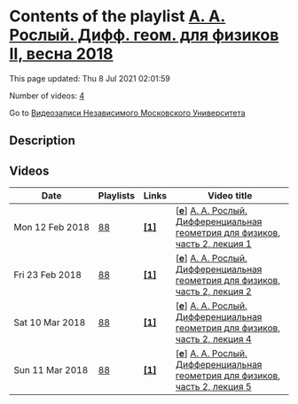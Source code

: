 # Contents of the playlist [А. А. Рослый. Дифф. геом. для физиков II, весна 2018](https://www.youtube.com/playlist?list=PLp9ABVh6_x4FSv7YQ68bYWcemElOY36fJ)

This page updated: Thu 8 Jul 2021 02:01:59

Number of videos: [4](#videos)

Go to [Видеозаписи Независимого Московского Университета](../README.md)

## Description



## Videos

|Date|Playlists|Links|Video title|
|---|---|---|---|
| Mon&nbsp;12&nbsp;Feb&nbsp;2018 | [88](../playlists/88 "А. А. Рослый. Дифф. геом. для физиков II, весна 2018") | [**[1]**](http://ium.mccme.ru/s18/s18-BFprogram-Diff-Geometry-Rosly.pdf) | [[**e**](https://studio.youtube.com/video/C8erO-i2xxY/edit "Edit")] [А. А. Рослый. Дифференциальная геометрия для физиков, часть 2, лекция 1](https://www.youtube.com/watch?v=C8erO-i2xxY&list=PLp9ABVh6_x4FSv7YQ68bYWcemElOY36fJ "Совместный с ФОПФ МФТИ спецкурс для 3 курса, рекомендовано для сдавших курс дифференциальной геометрии обязательной программы НМУ.&#013;7 февраля 2018 г. 17:30, НМУ 310 (Москва, Большой Власьевский пер., 11)&#013;http://ium.mccme.ru/s18/s18-BFprogram-Diff-Geometry-Rosly.pdf") |
| Fri&nbsp;23&nbsp;Feb&nbsp;2018 | [88](../playlists/88 "А. А. Рослый. Дифф. геом. для физиков II, весна 2018") | [**[1]**](http://ium.mccme.ru/s18/s18-BFprogram-Diff-Geometry-Rosly.pdf) | [[**e**](https://studio.youtube.com/video/xoT5T517zZQ/edit "Edit")] [А. А. Рослый. Дифференциальная геометрия для физиков, часть 2, лекция 2](https://www.youtube.com/watch?v=xoT5T517zZQ&list=PLp9ABVh6_x4FSv7YQ68bYWcemElOY36fJ "Совместный с ФОПФ МФТИ спецкурс для 3 курса, рекомендовано для сдавших курс дифференциальной геометрии обязательной программы НМУ.&#013;14 февраля 2018 г. 17:30, НМУ 310 (Москва, Большой Власьевский пер., 11)&#013;http://ium.mccme.ru/s18/s18-BFprogram-Diff-Geometry-Rosly.pdf") |
| Sat&nbsp;10&nbsp;Mar&nbsp;2018 | [88](../playlists/88 "А. А. Рослый. Дифф. геом. для физиков II, весна 2018") | [**[1]**](http://ium.mccme.ru/s18/s18-BFprogram-Diff-Geometry-Rosly.pdf) | [[**e**](https://studio.youtube.com/video/RqZD146RWRI/edit "Edit")] [А. А. Рослый. Дифференциальная геометрия для физиков, часть 2, лекция 4](https://www.youtube.com/watch?v=RqZD146RWRI&list=PLp9ABVh6_x4FSv7YQ68bYWcemElOY36fJ "Совместный с ФОПФ МФТИ спецкурс для 3 курса, рекомендовано для сдавших курс дифференциальной геометрии обязательной программы НМУ.&#013;28 февраля 2018 г. 17:30, НМУ 310 (Москва, Большой Власьевский пер., 11)&#013;http://ium.mccme.ru/s18/s18-BFprogram-Diff-Geometry-Rosly.pdf") |
| Sun&nbsp;11&nbsp;Mar&nbsp;2018 | [88](../playlists/88 "А. А. Рослый. Дифф. геом. для физиков II, весна 2018") | [**[1]**](http://ium.mccme.ru/s18/s18-BFprogram-Diff-Geometry-Rosly.pdf) | [[**e**](https://studio.youtube.com/video/SWT2VeIv7zg/edit "Edit")] [А. А. Рослый. Дифференциальная геометрия для физиков, часть 2, лекция 5](https://www.youtube.com/watch?v=SWT2VeIv7zg&list=PLp9ABVh6_x4FSv7YQ68bYWcemElOY36fJ "Совместный с ФОПФ МФТИ спецкурс для 3 курса, рекомендовано для сдавших курс дифференциальной геометрии обязательной программы НМУ.&#013;7 марта 2018 г. 17:30, НМУ 310 (Москва, Большой Власьевский пер., 11)&#013;http://ium.mccme.ru/s18/s18-BFprogram-Diff-Geometry-Rosly.pdf") |
